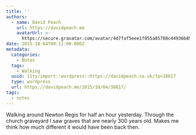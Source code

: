 ```yaml
---
title: ''
authors:
  - name: David Peach
    url: https://davidpeach.me
    avatarUrl: >-
      https://secure.gravatar.com/avatar/4d7faf5eee1f055a85788c44936b8995eaab6dfb004e7854ec747ccb272e91ee?s=96&d=mm&r=g
date: 2015-10-04T09:11:00.000Z
metadata:
  categories:
    - Notes
  tags:
    - Walking
  uuid: 11ty/import::wordpress::https://davidpeach.co.uk/?p=38817
  type: wordpress
  url: https://davidpeach.me/2015/10/04/38817/
tags:
  - notes
---
```

Walking around Newton Regis for half an hour yesterday. Through the church graveyard I saw graves that are nearly 300 years old. Makes me think how much different it would have been back then.